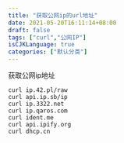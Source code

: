 ```yaml
---
title: "获取公网ip的url地址"
date: 2021-05-20T16:11:14+08:00
draft: false
tags: ["curl","公网IP"]
isCJKLanguage: true
categories: ["默认分类"]
---
```


获取公网ip地址

```shell
curl ip.42.pl/raw
curl api.ip.sb/ip
curl ip.3322.net
curl ip.qaros.com
curl ident.me
curl api.ipify.org
curl dhcp.cn
```

